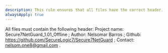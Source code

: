 ```yaml
---
description: This rule ensures that all files have the correct header.
alwaysApply: true
---
```


All files must contain the following header: Project name: Secure7NetGuard_1.01_Offline ; Author: Nelsomar Barros ; Github: https://github.com/SecureLogic7/Secure7NetGuard ; Contact: nelsom.one8@gmail.com .